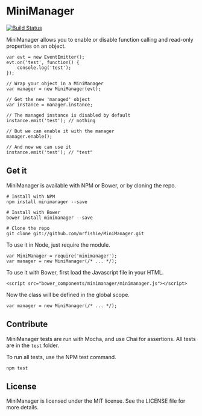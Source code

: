 # MiniManager

[![Build Status](https://travis-ci.org/mrfishie/MiniManager.svg)](https://travis-ci.org/mrfishie/MiniManager)

MiniManager allows you to enable or disable function calling and read-only properties on an object.

	var evt = new EventEmitter();
	evt.on('test', function() {
		console.log('test');
	});
	
	// Wrap your object in a MiniManager
	var manager = new MiniManager(evt);

	// Get the new 'managed' object
	var instance = manager.instance;
	
	// The managed instance is disabled by default
	instance.emit('test'); // nothing
	
	// But we can enable it with the manager
	manager.enable();

	// And now we can use it
	instance.emit('test'); // "test"

## Get it

MiniManager is available with NPM or Bower, or by cloning the repo.

	# Install with NPM
	npm install minimanager --save
	
	# Install with Bower
	bower install minimanager --save
	
	# Clone the repo
	git clone git://github.com/mrfishie/MiniManager.git

To use it in Node, just require the module.

	var MiniManager = require('minimanager');
	var manager = new MiniManager(/* ... */);

To use it with Bower, first load the Javascript file in your HTML.

	<script src="bower_components/minimanager/minimanager.js"></script>

Now the class will be defined in the global scope.

	var manager = new MiniManager(/* ... */);

## Contribute

MiniManager tests are run with Mocha, and use Chai for assertions. All tests are in the `test` folder.

To run all tests, use the NPM test command.

	npm test

## License

MiniManager is licensed under the MIT license. See the LICENSE file for more details.
